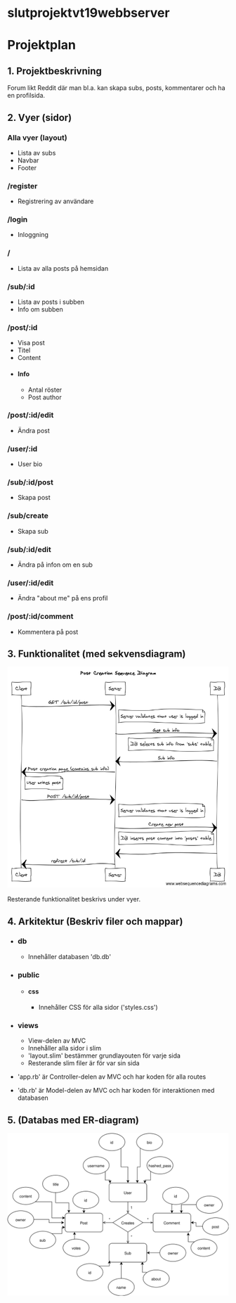 # slutprojektvt19webbserver

# Projektplan

## 1. Projektbeskrivning
Forum likt Reddit där man bl.a. kan skapa subs, posts, kommentarer och ha en profilsida.

## 2. Vyer (sidor)
### Alla vyer (layout)
- Lista av subs
- Navbar
- Footer

### /register
- Registrering av användare

### /login
- Inloggning

### /
- Lista av alla posts på hemsidan

### /sub/:id
- Lista av posts i subben
- Info om subben

### /post/:id
- Visa post
- Titel
- Content
- #### Info
    - Antal röster
    - Post author

### /post/:id/edit
- Ändra post

### /user/:id
- User bio

### /sub/:id/post
- Skapa post

### /sub/create
- Skapa sub

### /sub/:id/edit
- Ändra på infon om en sub

### /user/:id/edit
- Ändra "about me" på ens profil

### /post/:id/comment
- Kommentera på post

## 3. Funktionalitet (med sekvensdiagram)
![Post Creation Sequence Diagram](Sequence%20Diagram.png)

Resterande funktionalitet beskrivs under vyer.

## 4. Arkitektur (Beskriv filer och mappar)
- ### db
    - Innehåller databasen 'db.db'
- ### public
    - #### css
        - Innehåller CSS för alla sidor ('styles.css')
- ### views
    - View-delen av MVC
    - Innehåller alla sidor i slim
    - 'layout.slim' bestämmer grundlayouten för varje sida
    - Resterande slim filer är för var sin sida

- 'app.rb' är Controller-delen av MVC och har koden för alla routes
- 'db.rb' är Model-delen av MVC och har koden för interaktionen med databasen

## 5. (Databas med ER-diagram)
![Entity Relations Diagram](ER.svg)